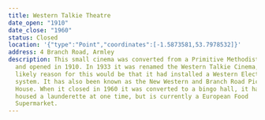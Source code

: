 ```yaml
---
title: Western Talkie Theatre
date_open: "1910"
date_close: "1960"
status: Closed
location: '{"type":"Point","coordinates":[-1.5873581,53.7978532]}'
address: 4 Branch Road, Armley
description: This small cinema was converted from a Primitive Methodist Chapel
  and opened in 1910. In 1933 it was renamed the Western Talkie Cinema, the most
  likely reason for this would be that it had installed a Western Electric sound
  system. It has also been known as the New Western and Branch Road Picture
  House. When it closed in 1960 it was converted to a bingo hall, it has also
  housed a launderette at one time, but is currently a European Food
  Supermarket.
---
```

